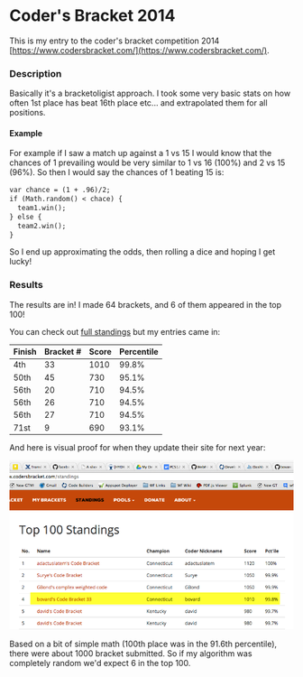 # Coder's Bracket 2014

This is my entry to the coder's bracket competition 2014 [https://www.codersbracket.com/](https://www.codersbracket.com/).

### Description
Basically it's a bracketoligist approach. I took some very basic stats on how often 1st place has beat 16th place etc... and extrapolated them for all positions.

#### Example
For example if I saw a match up against a 1 vs 15 I would know that the chances of 1 prevailing would be very similar to 1 vs 16 (100%) and 2 vs 15 (96%). So then I would say the chances of 1 beating 15 is:
```
var chance = (1 + .96)/2;
if (Math.random() < chace) {
  team1.win();
} else {
  team2.win();
}
```

So I end up approximating the odds, then rolling a dice and hoping I get lucky!

### Results

The results are in! I made 64 brackets, and 6 of them appeared in the top 100!

You can check out [full standings](https://www.codersbracket.com/standings) but my entries came in:

| Finish | Bracket # | Score | Percentile |
| ---    | ---       | ---   | ---        |
| 4th    | 33        | 1010  | 99.8%      |
| 50th   | 45        | 730   | 95.1%      |
| 56th   | 20        | 710   | 94.5%      |
| 56th   | 26        | 710   | 94.5%      |
| 56th   | 27        | 710   | 94.5%      |
| 71st   | 9         | 690   | 93.1%      |

And here is visual proof for when they update their site for next year:

![places](2014bracket.png)

Based on a bit of simple math (100th place was in the 91.6th percentile), there were about 1000 bracket submitted. So if my algorithm was completely random we'd expect 6 in the top 100. 
